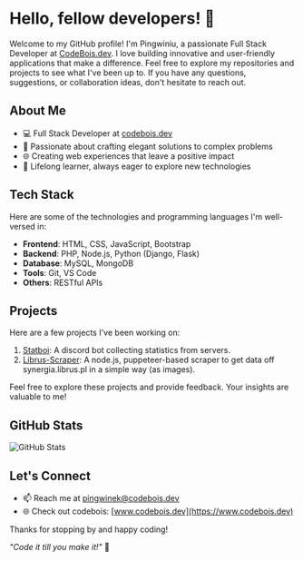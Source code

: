 # Hello, fellow developers! 👋

Welcome to my GitHub profile! I'm Pingwiniu, a passionate Full Stack Developer at [CodeBois.dev](https://www.codebois.dev). I love building innovative and user-friendly applications that make a difference. Feel free to explore my repositories and projects to see what I've been up to. If you have any questions, suggestions, or collaboration ideas, don't hesitate to reach out.

## About Me

- 💻 Full Stack Developer at [codebois.dev](https://www.codebois.dev)
- 🚀 Passionate about crafting elegant solutions to complex problems
- 🌐 Creating web experiences that leave a positive impact
- 🌱 Lifelong learner, always eager to explore new technologies

## Tech Stack

Here are some of the technologies and programming languages I'm well-versed in:

- **Frontend**: HTML, CSS, JavaScript, Bootstrap
- **Backend**: PHP, Node.js, Python (Django, Flask)
- **Database**: MySQL, MongoDB
- **Tools**: Git, VS Code
- **Others**: RESTful APIs

## Projects

Here are a few projects I've been working on:

1. [Statboi](https://statboi.xyz): A discord bot collecting statistics from servers.
2. [Librus-Scraper](https://github.com/pingwiniu/librus-scraper): A node.js, puppeteer-based scraper to get data off synergia.librus.pl in a simple way (as images).

Feel free to explore these projects and provide feedback. Your insights are valuable to me!

## GitHub Stats

![GitHub Stats](https://github-readme-stats.vercel.app/api?username=pingwiniu&show_icons=true&count_private=true&theme=dark)

## Let's Connect

- 📫 Reach me at [pingwinek@codebois.dev](mailto:pingwinek@codebois.dev)
- 🌐 Check out codebois: [www.codebois.dev](https://www.codebois.dev)

Thanks for stopping by and happy coding!

_"Code it till you make it!"_ 🚀

